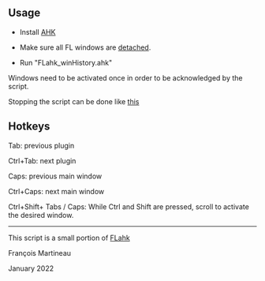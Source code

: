 ## Usage

* Install [AHK](https://www.autohotkey.com/)

* Make sure all FL windows are [detached](https://i.imgur.com/i2Yd9KP.png).

* Run "FLahk_winHistory.ahk"

Windows need to be activated once in order to be acknowledged by the script.

Stopping the script can be done like [this](https://i.imgur.com/tMdeV8Q.jpg)

## Hotkeys
Tab: previous plugin

Ctrl+Tab:  next plugin


Caps:   previous main window

Ctrl+Caps:   next main window


Ctrl+Shift+ Tabs / Caps: While Ctrl and Shift are pressed, scroll to activate the desired window.

---------------------------------
This script is a small portion of [FLahk](https://github.com/francoismartineau/FLahk)

François Martineau

January 2022